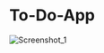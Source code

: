 # To-Do-App
![Screenshot_1](https://github.com/ErNadeemAli/To-Do-App/assets/88378641/346301aa-4a23-454e-b5eb-5b99ac2b03f9)
